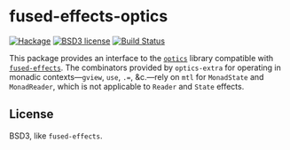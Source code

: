 # fused-effects-optics

[![Hackage](https://img.shields.io/hackage/v/fused-effects-optics.svg)](https://hackage.haskell.org/package/fused-effects-optics)
[![BSD3 license](https://img.shields.io/badge/license-BSD3-blue.svg)](LICENSE)
[![Build Status](https://action-badges.now.sh/fused-effects/fused-effects-optics)](https://github.com/fused-effects/fused-effects-optics/actions)

This package provides an interface to the [`optics`](https://github.com/well-typed/optics) library compatible with [`fused-effects`](https://github.com/robrix/fused-effects). The combinators provided by `optics-extra` for operating in monadic contexts—`gview`, `use`, `.=`, &c.—rely on `mtl` for `MonadState` and `MonadReader`, which is not applicable to `Reader` and `State` effects.

## License

BSD3, like `fused-effects`.

